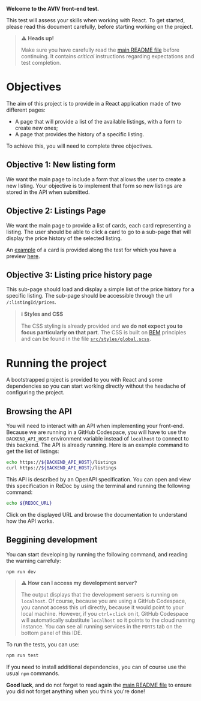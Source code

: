 **Welcome to the AVIV front-end test.**

This test will assess your skills when working with React. To get started, please read this document carefully, before starting working on the project.

> **⚠️ Heads up!**
> 
> Make sure you have carefully read the [main README file](../README.md) before continuing. It contains _critical_ instructions regarding expectations and test completion.

# Objectives

The aim of this project is to provide in a React application made of two different pages:

- A page that will provide a list of the available listings, with a form to create new ones;
- A page that provides the history of a specific listing.

To achieve this, you will need to complete three objectives.

## Objective 1: New listing form

We want the main page to include a form that allows the user to create a new listing. Your objective is to implement that form so new listings are stored in the API when submitted.

## Objective 2: Listings Page

We want the main page to provide a list of cards, each card representing a listing. The user should be able to click a card to go to a sub-page that will display the price history of the selected listing.

An [example](./src/containers/Listings/Listings.tsx) of a card is provided along the test for which you have a preview [here](./assets/listing-card.png).

## Objective 3: Listing price history page

This sub-page should load and display a simple list of the price history for a specific listing.
The sub-page should be accessible through the url `/:listingId/prices`.

> **ℹ️ Styles and CSS**
> 
> The CSS styling is already provided and **we do not expect you to focus particularly on that part**. The CSS is built on
[BEM](https://getbem.com/introduction/) principles and can be found in the file [`src/styles/global.scss`](./src/styles/global.scss).

# Running the project

A bootstrapped project is provided to you with React and some dependencies so you can start working directly without the headache of configuring the project.

## Browsing the API

You will need to interact with an API when implementing your front-end. Because we are running in a GitHub Codespace, you will have to use the `BACKEND_API_HOST` environment variable instead of `localhost` to connect to this backend. The API is already running. Here is an example command to get the list of listings:

```sh
echo https://${BACKEND_API_HOST}/listings
curl https://${BACKEND_API_HOST}/listings
```

This API is described by an OpenAPI specification. You can open and view this specification in ReDoc by using the terminal and running the following command:

```sh
echo ${REDOC_URL}
```

Click on the displayed URL and browse the documentation to understand how the API works.

## Beggining development

You can start developing by running the following command, and reading the warning carrefuly:

```sh
npm run dev
```

> **⚠️ How can I access my development server?**
> 
> The output displays that the development servers is running on `localhost`. Of course, because you are using a GitHub Codespace, you cannot access this url directly, because it would point to your local machine. However, if you `ctrl`+`click` on it, GitHub Codespace will automatically substitute `localhost` so it points to the cloud running instance. You can see all running services in the `PORTS` tab on the bottom panel of this IDE.

To run the tests, you can use:

```sh
npm run test
```

If you need to install additional dependencies, you can of course use the usual `npm` commands.

**Good luck**, and do not forget to read again the [main README file](../README.md) to ensure you did not forget anything when you think you're done!
